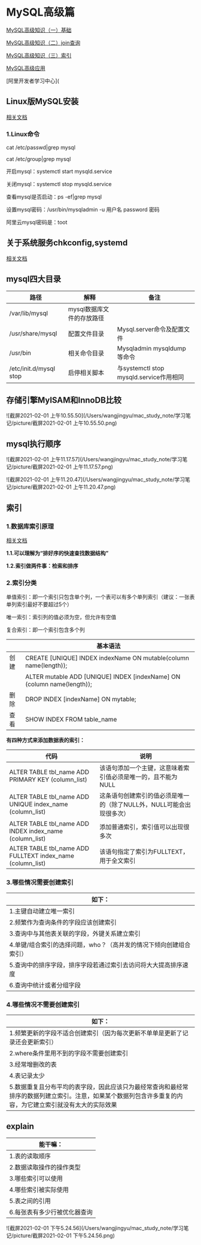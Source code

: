 # MySQL高级篇

[MySQL高级知识（一）基础](https://www.cnblogs.com/developer_chan/p/9205401.html)

[MySQL高级知识（二）join查询](https://www.cnblogs.com/developer_chan/p/9207687.html)

[MySQL高级知识（三）索引](https://www.cnblogs.com/developer_chan/p/9208404.html)



[MySQL高级应用](https://developer.aliyun.com/course/1762)

[阿里开发者学习中心](

## Linux版MySQL安装

[相关文档](https://blog.csdn.net/qq_45441466/article/details/109670194)

### 1.Linux命令

cat /etc/passwd|grep mysql

cat /etc/group|grep mysql

开启mysql：systemctl start mysqld.service

关闭mysql：systemctl stop mysqld.service

查看mysql是否启动：ps -ef|grep mysql

设置mysql密码：/usr/bin/mysqladmin -u 用户名 password 密码



阿里云mysql密码是：toot



## 关于系统服务chkconfig,systemd

[相关文档](https://blog.csdn.net/wash168/article/details/78495512)



## mysql四大目录

| 路径                   | 解释                      | 备注                                    |
| ---------------------- | ------------------------- | --------------------------------------- |
| /var/lib/mysql         | mysql数据库文件的存放路径 |                                         |
| /usr/share/mysql       | 配置文件目录              | Mysql.server命令及配置文件              |
| /usr/bin               | 相关命令目录              | Mysqladmin mysqldump等命令              |
| /etc/init.d/mysql stop | 启停相关脚本              | 与systemctl stop mysqld.service作用相同 |



## 存储引擎MyISAM和InnoDB比较

![截屏2021-02-01 上午10.55.50](/Users/wangjingyu/mac_study_note/学习笔记/picture/截屏2021-02-01 上午10.55.50.png)



## mysql执行顺序

![截屏2021-02-01 上午11.17.57](/Users/wangjingyu/mac_study_note/学习笔记/picture/截屏2021-02-01 上午11.17.57.png)

![截屏2021-02-01 上午11.20.47](/Users/wangjingyu/mac_study_note/学习笔记/picture/截屏2021-02-01 上午11.20.47.png)

## 索引

### 1.数据库索引原理

[相关文档](https://www.cnblogs.com/aspwebchh/p/6652855.html)

**1.1.可以理解为“排好序的快速查找数据结构”**

**1.2.索引做两件事：检索和排序**



### 2.索引分类

单值索引：即一个索引只包含单个列，一个表可以有多个单列索引（建议：一张表单列索引最好不要超过5个）

唯一索引：索引列的值必须为空，但允许有空值

复合索引：即一个索引包含多个列

|      | 基本语法                                                     |
| ---- | ------------------------------------------------------------ |
| 创建 | CREATE [UNIQUE] INDEX indexName ON mutable(column name(length)); |
|      | ALTER mutable ADD [UNIQUE] INDEX [indexName] ON (column name(length)); |
| 删除 | DROP INDEX [indexName] ON mytable;                           |
| 查看 | SHOW INDEX FROM table_name                                   |



**有四种方式来添加数据表的索引：**

| 代码                                                       | 说明                                                         |
| ---------------------------------------------------------- | ------------------------------------------------------------ |
| ALTER TABLE tbl_name ADD PRIMARY KEY (column_list)         | 该语句添加一个主键，这意味着索引值必须是唯一的，且不能为NULL |
| ALTER TABLE tbl_name ADD UNIQUE index_name (column_list)   | 这条语句创建索引的值必须是唯一的（除了NULL外，NULL可能会出现很多次） |
| ALTER TABLE tbl_name ADD INDEX index_name (column_list)    | 添加普通索引，索引值可以出现很多次                           |
| ALTER TABLE tbl_name ADD FULLTEXT index_name (column_list) | 该语句指定了索引为FULLTEXT，用于全文索引                     |



### 3.哪些情况需要创建索引

| 如下：                                                       |
| ------------------------------------------------------------ |
| 1.主键自动建立唯一索引                                       |
| 2.频繁作为查询条件的字段应该创建索引                         |
| 3.查询中与其他表关联的字段，外键关系建立索引                 |
| 4.单键/组合索引的选择问题，who？（高并发的情况下倾向创建组合索引） |
| 5.查询中的排序字段，排序字段若通过索引去访问将大大提高排序速度 |
| 6.查询中统计或者分组字段                                     |



### 4.哪些情况不需要创建索引

| 如下：                                                       |
| ------------------------------------------------------------ |
| 1.频繁更新的字段不适合创建索引（因为每次更新不单单是更新了记录还会更新索引） |
| 2.where条件里用不到的字段不需要创建索引                      |
| 3.经常增删改的表                                             |
| 4.表记录太少                                                 |
| 5.数据重复且分布平均的表字段，因此应该只为最经常查询和最经常排序的数据列建立索引。注意，如果某个数据列包含许多重复的内容，为它建立索引就没有太大的实际效果 |



## explain

| 能干嘛：                     |
| ---------------------------- |
| 1.表的读取顺序               |
| 2.数据读取操作的操作类型     |
| 3.哪些索引可以使用           |
| 4.哪些索引被实际使用         |
| 5.表之间的引用               |
| 6.每张表有多少行被优化器查询 |

![截屏2021-02-01 下午5.24.56](/Users/wangjingyu/mac_study_note/学习笔记/picture/截屏2021-02-01 下午5.24.56.png)

